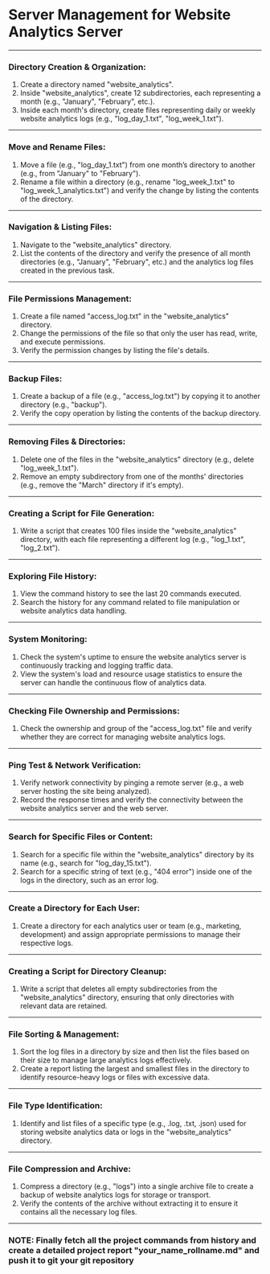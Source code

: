 # Server Management for Website Analytics Server

---

### **Directory Creation & Organization:**

1. Create a directory named "website_analytics".
2. Inside "website_analytics", create 12 subdirectories, each representing a month (e.g., "January", "February", etc.).
3. Inside each month's directory, create files representing daily or weekly website analytics logs (e.g., "log_day_1.txt", "log_week_1.txt").

---

### **Move and Rename Files:**

1. Move a file (e.g., "log_day_1.txt") from one month’s directory to another (e.g., from "January" to "February").
2. Rename a file within a directory (e.g., rename "log_week_1.txt" to "log_week_1_analytics.txt") and verify the change by listing the contents of the directory.

---

### **Navigation & Listing Files:**

1. Navigate to the "website_analytics" directory.
2. List the contents of the directory and verify the presence of all month directories (e.g., "January", "February", etc.) and the analytics log files created in the previous task.

---

### **File Permissions Management:**

1. Create a file named "access_log.txt" in the "website_analytics" directory.
2. Change the permissions of the file so that only the user has read, write, and execute permissions.
3. Verify the permission changes by listing the file's details.

---

### **Backup Files:**

1. Create a backup of a file (e.g., "access_log.txt") by copying it to another directory (e.g., "backup").
2. Verify the copy operation by listing the contents of the backup directory.

---

### **Removing Files & Directories:**

1. Delete one of the files in the "website_analytics" directory (e.g., delete "log_week_1.txt").
2. Remove an empty subdirectory from one of the months' directories (e.g., remove the "March" directory if it's empty).

---

### **Creating a Script for File Generation:**

1. Write a script that creates 100 files inside the "website_analytics" directory, with each file representing a different log (e.g., "log_1.txt", "log_2.txt").

---

### **Exploring File History:**

1. View the command history to see the last 20 commands executed.
2. Search the history for any command related to file manipulation or website analytics data handling.

---

### **System Monitoring:**

1. Check the system's uptime to ensure the website analytics server is continuously tracking and logging traffic data.
2. View the system's load and resource usage statistics to ensure the server can handle the continuous flow of analytics data.

---

### **Checking File Ownership and Permissions:**

1. Check the ownership and group of the "access_log.txt" file and verify whether they are correct for managing website analytics logs.

---

### **Ping Test & Network Verification:**

1. Verify network connectivity by pinging a remote server (e.g., a web server hosting the site being analyzed).
2. Record the response times and verify the connectivity between the website analytics server and the web server.

---

### **Search for Specific Files or Content:**

1. Search for a specific file within the "website_analytics" directory by its name (e.g., search for "log_day_15.txt").
2. Search for a specific string of text (e.g., "404 error") inside one of the logs in the directory, such as an error log.

---

### **Create a Directory for Each User:**

1. Create a directory for each analytics user or team (e.g., marketing, development) and assign appropriate permissions to manage their respective logs.

---

### **Creating a Script for Directory Cleanup:**

1. Write a script that deletes all empty subdirectories from the "website_analytics" directory, ensuring that only directories with relevant data are retained.

---

### **File Sorting & Management:**

1. Sort the log files in a directory by size and then list the files based on their size to manage large analytics logs effectively.
2. Create a report listing the largest and smallest files in the directory to identify resource-heavy logs or files with excessive data.

---

### **File Type Identification:**

1. Identify and list files of a specific type (e.g., .log, .txt, .json) used for storing website analytics data or logs in the "website_analytics" directory.

---

### **File Compression and Archive:**

1. Compress a directory (e.g., "logs") into a single archive file to create a backup of website analytics logs for storage or transport.
2. Verify the contents of the archive without extracting it to ensure it contains all the necessary log files.

---

### NOTE: Finally fetch all the project commands from history and create a detailed project report "your_name_rollname.md" and push it to git your git repository